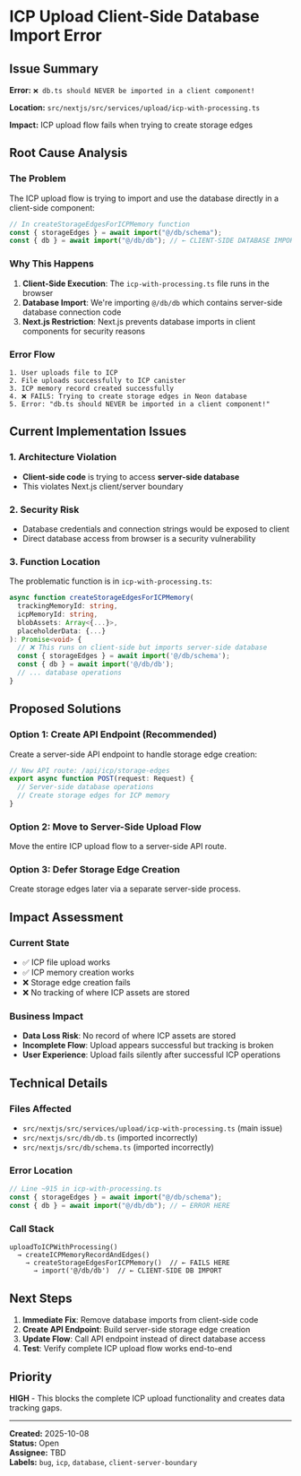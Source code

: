# ICP Upload Client-Side Database Import Error

## Issue Summary

**Error:** `❌ db.ts should NEVER be imported in a client component!`

**Location:** `src/nextjs/src/services/upload/icp-with-processing.ts`

**Impact:** ICP upload flow fails when trying to create storage edges

## Root Cause Analysis

### The Problem

The ICP upload flow is trying to import and use the database directly in a client-side component:

```typescript
// In createStorageEdgesForICPMemory function
const { storageEdges } = await import("@/db/schema");
const { db } = await import("@/db/db"); // ← CLIENT-SIDE DATABASE IMPORT
```

### Why This Happens

1. **Client-Side Execution**: The `icp-with-processing.ts` file runs in the browser
2. **Database Import**: We're importing `@/db/db` which contains server-side database connection code
3. **Next.js Restriction**: Next.js prevents database imports in client components for security reasons

### Error Flow

```
1. User uploads file to ICP
2. File uploads successfully to ICP canister
3. ICP memory record created successfully
4. ❌ FAILS: Trying to create storage edges in Neon database
5. Error: "db.ts should NEVER be imported in a client component!"
```

## Current Implementation Issues

### 1. Architecture Violation

- **Client-side code** is trying to access **server-side database**
- This violates Next.js client/server boundary

### 2. Security Risk

- Database credentials and connection strings would be exposed to client
- Direct database access from browser is a security vulnerability

### 3. Function Location

The problematic function is in `icp-with-processing.ts`:

```typescript
async function createStorageEdgesForICPMemory(
  trackingMemoryId: string,
  icpMemoryId: string,
  blobAssets: Array<{...}>,
  placeholderData: {...}
): Promise<void> {
  // ❌ This runs on client-side but imports server-side database
  const { storageEdges } = await import('@/db/schema');
  const { db } = await import('@/db/db');
  // ... database operations
}
```

## Proposed Solutions

### Option 1: Create API Endpoint (Recommended)

Create a server-side API endpoint to handle storage edge creation:

```typescript
// New API route: /api/icp/storage-edges
export async function POST(request: Request) {
  // Server-side database operations
  // Create storage edges for ICP memory
}
```

### Option 2: Move to Server-Side Upload Flow

Move the entire ICP upload flow to a server-side API route.

### Option 3: Defer Storage Edge Creation

Create storage edges later via a separate server-side process.

## Impact Assessment

### Current State

- ✅ ICP file upload works
- ✅ ICP memory creation works
- ❌ Storage edge creation fails
- ❌ No tracking of where ICP assets are stored

### Business Impact

- **Data Loss Risk**: No record of where ICP assets are stored
- **Incomplete Flow**: Upload appears successful but tracking is broken
- **User Experience**: Upload fails silently after successful ICP operations

## Technical Details

### Files Affected

- `src/nextjs/src/services/upload/icp-with-processing.ts` (main issue)
- `src/nextjs/src/db/db.ts` (imported incorrectly)
- `src/nextjs/src/db/schema.ts` (imported incorrectly)

### Error Location

```typescript
// Line ~915 in icp-with-processing.ts
const { storageEdges } = await import("@/db/schema");
const { db } = await import("@/db/db"); // ← ERROR HERE
```

### Call Stack

```
uploadToICPWithProcessing()
  → createICPMemoryRecordAndEdges()
    → createStorageEdgesForICPMemory()  // ← FAILS HERE
      → import('@/db/db')  // ← CLIENT-SIDE DB IMPORT
```

## Next Steps

1. **Immediate Fix**: Remove database imports from client-side code
2. **Create API Endpoint**: Build server-side storage edge creation
3. **Update Flow**: Call API endpoint instead of direct database access
4. **Test**: Verify complete ICP upload flow works end-to-end

## Priority

**HIGH** - This blocks the complete ICP upload functionality and creates data tracking gaps.

---

**Created:** 2025-10-08  
**Status:** Open  
**Assignee:** TBD  
**Labels:** `bug`, `icp`, `database`, `client-server-boundary`
